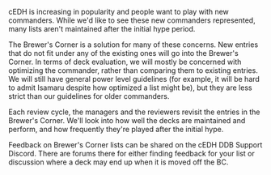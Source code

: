 cEDH is increasing in popularity and people want to play with new commanders. While we'd like to see these new commanders represented, many lists aren't maintained after the initial hype period. 

The Brewer's Corner is a solution for many of these concerns. New entries that do not fit under any of the existing ones will go into the Brewer's Corner. In terms of deck evaluation, we will mostly be concerned with optimizing the commander, rather than comparing them to existing entries. We will still have general power level guidelines (for example, it will be hard to admit Isamaru despite how optimized a list might be), but they are less strict than our guidelines for older commanders.

Each review cycle, the managers and the reviewers revisit the entries in the Brewer's Corner. We'll look into how well the decks are maintained and perform, and how frequently they're played after the initial hype. 

Feedback on Brewer's Corner lists can be shared on the cEDH DDB Support Discord. There are forums there for either finding feedback for your list or discussion where a deck may end up when it is moved off the BC.
